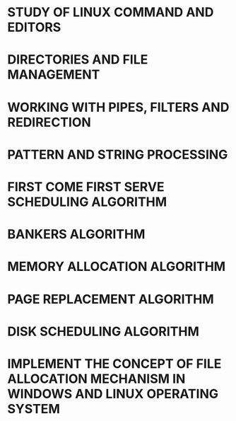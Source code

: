 # STUDY OF LINUX COMMAND AND EDITORS
# DIRECTORIES AND FILE MANAGEMENT
# WORKING WITH PIPES, FILTERS AND REDIRECTION
# PATTERN AND STRING PROCESSING
# FIRST COME FIRST SERVE SCHEDULING ALGORITHM
# BANKERS ALGORITHM
# MEMORY ALLOCATION ALGORITHM
# PAGE REPLACEMENT ALGORITHM
# DISK SCHEDULING ALGORITHM
# IMPLEMENT THE CONCEPT OF FILE ALLOCATION MECHANISM IN WINDOWS AND LINUX OPERATING SYSTEM
